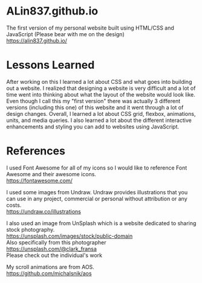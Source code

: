 # ALin837.github.io
The first version of my personal website built using HTML/CSS and JavaScript (Please bear with me on the design)\
https://alin837.github.io/

# Lessons Learned
After working on this I learned a lot about CSS and what goes into building out a website. I realized that designing a website is very difficult and a lot of time went into thinking about what the layout of the website would look like. Even though I call this my "first version" there was actually 3 different versions (including this one) of this website and it went through a lot of design changes. Overall, I learned a lot about CSS grid, flexbox, animations, units, and media queries.  I also learned a lot about the different interactive enhancements and styling you can add to websites using JavaScript. 

# References
I used Font Awesome for all of my icons so I would like to reference Font Awesome and their awesome icons.\
https://fontawesome.com/

I used some images from Undraw. Undraw provides illustrations that you can use in any project, commercial or personal without attribution or any costs. \
https://undraw.co/illustrations

I also used an image from UnSplash which is a website dedicated to sharing stock photography. \
https://unsplash.com/images/stock/public-domain \
Also specifically from this photographer \
https://unsplash.com/@clark_fransa \
Please check out the individual's work 

My scroll animations are from AOS. \
https://github.com/michalsnik/aos
